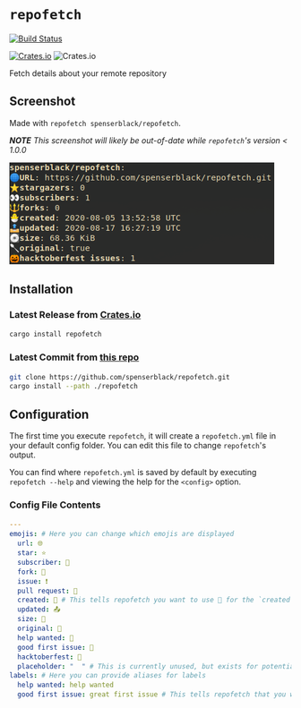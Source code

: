 # `repofetch`

[![Build Status](https://travis-ci.com/spenserblack/repofetch.svg?branch=master)](https://travis-ci.com/spenserblack/repofetch)

[![Crates.io](https://img.shields.io/crates/v/repofetch?logo=rust)](https://crates.io/crates/repofetch)
![Crates.io](https://img.shields.io/crates/d/repofetch?logo=rust)

Fetch details about your remote repository

## Screenshot

Made with `repofetch spenserblack/repofetch`.

*__NOTE__ This screenshot will likely be out-of-date while `repofetch`'s version < 1.0.0*

![screenshot](https://github.com/spenserblack/repofetch/blob/master/images/screenshot.png?raw=true)

## Installation

### Latest Release from [Crates.io][crates.io]

```bash
cargo install repofetch
```

### Latest Commit from [this repo](https://github.com/spenserblack/repofetch)

```bash
git clone https://github.com/spenserblack/repofetch.git
cargo install --path ./repofetch
```

## Configuration

The first time you execute `repofetch`, it will create a `repofetch.yml` file in your default
config folder. You can edit this file to change `repofetch`'s output.

You can find where `repofetch.yml` is saved by default by executing `repofetch --help` and viewing
the help for the `<config>` option.

### Config File Contents

```yml
---
emojis: # Here you can change which emojis are displayed
  url: 🌐
  star: ⭐
  subscriber: 👀
  fork: 🔱
  issue: ❗
  pull request: 🔀
  created: 🎉 # This tells repofetch you want to use 🎉 for the `created` stat instead of the default (🐣)
  updated: 📤
  size: 💽
  original: 🥄
  help wanted: 🙇
  good first issue: 🔰
  hacktoberfest: 🎃
  placeholder: "  " # This is currently unused, but exists for potential future usage
labels: # Here you can provide aliases for labels
  help wanted: help wanted
  good first issue: great first issue # This tells repofetch that you want to search `label:"great first issue"` for good first issues
```

[crates.io]: https://crates.io/crates/repofetch

